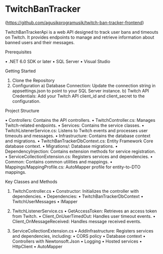 # TwitchBanTracker

(https://github.com/agusikprogramusik/twitch-ban-tracker-frontend)

TwitchBanTrackerApi is a web API designed to track user bans and timeouts on Twitch. It provides endpoints to manage and retrieve information about banned users and their messages.


Prerequisites

  •	.NET 6.0 SDK or later
  •	SQL Server
  •	Visual Studio


Getting Started

  1. Clone the Repository
  2. Configuration
    a) Database Connection: Update the connection string in appsettings.json to point to your SQL Server instance.
    b) Twitch API Credentials: Add your Twitch API client_id and client_secret to the configuration.


Project Structure

  •	Controllers: Contains the API controllers.
  •	TwitchController.cs: Manages Twitch-related endpoints.
  •	Services: Contains the service classes.
  •	TwitchListenerService.cs: Listens to Twitch events and processes user timeouts and messages.
  •	Infrastructure: Contains the database context and migrations.
  •	TwitchBanTrackerDbContext.cs: Entity Framework Core database context.
  •	Migrations/: Database migrations.
  •	DependencyInjection: Contains extension methods for service registration.
  •	ServiceCollectionExtension.cs: Registers services and dependencies.
  •	Common: Contains common utilities and mappings.
  •	Mappings/MappingProfile.cs: AutoMapper profile for entity-to-DTO mappings.

Key Classes and Methods

1. TwitchController.cs
  •	Constructor: Initializes the controller with dependencies.
  •	Dependencies:
  •	TwitchBanTrackerDbContext
  •	TwitchUserMessages
  •	IMapper

2. TwitchListenerService.cs
  •	GetAccessToken: Retrieves an access token from Twitch.
  •	Client_OnUserTimedOut: Handles user timeout events.
  •	Client_OnMessageReceived: Handles message received events.

4. ServiceCollectionExtension.cs
  •	AddInfrastructure: Registers services and dependencies, including:
  •	CORS policy
  •	Database context
  •	Controllers with Newtonsoft.Json
  •	Logging
  •	Hosted services
  •	HttpClient
  •	AutoMapper
